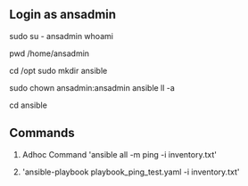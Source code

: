 ## Login as ansadmin

  sudo su - ansadmin
  whoami

  pwd
  /home/ansadmin

  cd /opt
  sudo mkdir ansible

  sudo chown ansadmin:ansadmin ansible
  ll -a

  cd ansible




## Commands
1. Adhoc Command 'ansible all -m ping -i inventory.txt'

2. 'ansible-playbook playbook_ping_test.yaml -i inventory.txt'
